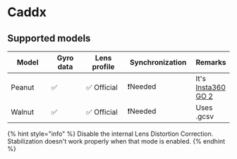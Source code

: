 # Caddx

## Supported models

<table><thead><tr><th width="122">Model</th><th width="114">Gyro data</th><th width="127">Lens profile</th><th width="160">Synchronization</th><th>Remarks</th></tr></thead><tbody><tr><td>Peanut</td><td>✅ </td><td>✅ Official</td><td>❗Needed</td><td>It's <a href="insta360.md">Insta360 GO 2</a></td></tr><tr><td>Walnut</td><td>✅ </td><td>✅ Official</td><td>❗Needed</td><td>Uses .gcsv</td></tr></tbody></table>

{% hint style="info" %}
Disable the internal Lens Distortion Correction. Stabilization doesn't work properly when that mode is enabled.
{% endhint %}
